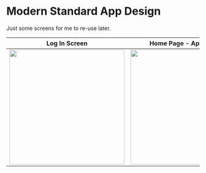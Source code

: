# Modern Standard App Design

Just some screens for me to re-use later.


Log In Screen              |  Home Page - App Drawer
:-------------------------:|:-------------------------:
<img src="https://user-images.githubusercontent.com/63455149/205963642-8a8d8b49-cb0e-4f9b-a3ec-691828d6314d.png" width="300">  |  <img src="https://user-images.githubusercontent.com/63455149/205963661-102d4372-de24-4a3a-9d9a-ff98e3f923ba.png" width="300">
